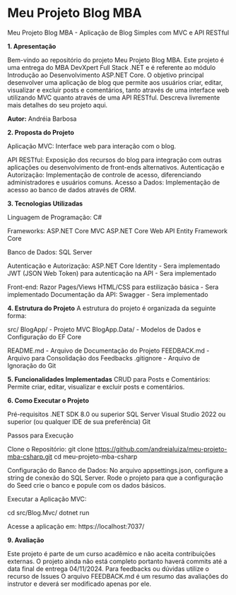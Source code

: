 # Meu Projeto Blog MBA

Meu Projeto Blog MBA - Aplicação de Blog Simples com MVC e API RESTful


**1. Apresentação**

Bem-vindo ao repositório do projeto Meu Projeto Blog MBA. Este projeto é uma entrega do MBA DevXpert Full Stack .NET e é referente ao módulo Introdução ao Desenvolvimento ASP.NET Core. O objetivo principal desenvolver uma aplicação de blog que permite aos usuários criar, editar, visualizar e excluir posts e comentários, tanto através de uma interface web utilizando MVC quanto através de uma API RESTful. Descreva livremente mais detalhes do seu projeto aqui.


**Autor:** Andréia Barbosa


**2. Proposta do Projeto**

Aplicação MVC: Interface web para interação com o blog.

API RESTful: Exposição dos recursos do blog para integração com outras aplicações ou desenvolvimento de front-ends alternativos.
Autenticação e Autorização: Implementação de controle de acesso, diferenciando administradores e usuários comuns.
Acesso a Dados: Implementação de acesso ao banco de dados através de ORM.


**3. Tecnologias Utilizadas**

Linguagem de Programação: 
C#

Frameworks:
ASP.NET Core MVC
ASP.NET Core Web API
Entity Framework Core

Banco de Dados: 
SQL Server

Autenticação e Autorização: 
ASP.NET Core Identity - Sera implementado
JWT (JSON Web Token) para autenticação na API - Sera implementado

Front-end:
Razor Pages/Views
HTML/CSS para estilização básica - Sera implementado
Documentação da API: Swagger - Sera implementado


**4. Estrutura do Projeto**
A estrutura do projeto é organizada da seguinte forma:

src/
BlogApp/ - Projeto MVC
BlogApp.Data/ - Modelos de Dados e Configuração do EF Core

README.md - Arquivo de Documentação do Projeto
FEEDBACK.md - Arquivo para Consolidação dos Feedbacks
.gitignore - Arquivo de Ignoração do Git

**5. Funcionalidades Implementadas**
CRUD para Posts e Comentários: Permite criar, editar, visualizar e excluir posts e comentários.


**6. Como Executar o Projeto**
   
Pré-requisitos
.NET SDK 8.0 ou superior
SQL Server
Visual Studio 2022 ou superior (ou qualquer IDE de sua preferência)
Git


Passos para Execução

Clone o Repositório:
git clone https://github.com/andreialuiza/meu-projeto-mba-csharp.git
cd meu-projeto-mba-csharp


Configuração do Banco de Dados:
No arquivo appsettings.json, configure a string de conexão do SQL Server.
Rode o projeto para que a configuração do Seed crie o banco e popule com os dados básicos.

Executar a Aplicação MVC:

cd src/Blog.Mvc/
dotnet run

Acesse a aplicação em: https://localhost:7037/


**9. Avaliação**

Este projeto é parte de um curso acadêmico e não aceita contribuições externas.
O projeto ainda não está completo portanto haverá commits até a data final de entrega 04/11/2024.
Para feedbacks ou dúvidas utilize o recurso de Issues
O arquivo FEEDBACK.md é um resumo das avaliações do instrutor e deverá ser modificado apenas por ele.
